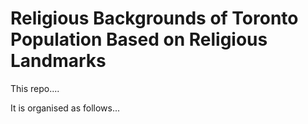 # Religious Backgrounds of Toronto Population Based on Religious Landmarks

This repo....

It is organised as follows...
